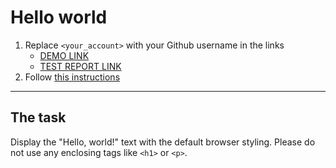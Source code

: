 # Hello world
1. Replace `<your_account>` with your Github username in the links
    - [DEMO LINK](https://MykolaMak.github.io/layout_hello-world/) <br>
    - [TEST REPORT LINK](https://MykolaMak.github.io/layout_hello-world/report/html_report/)
2. Follow [this instructions](https://mate-academy.github.io/layout_task-guideline/)
___

## The task 
Display the "Hello, world!" text with the default browser styling. Please do not 
use any enclosing tags like `<h1>` or `<p>`.
